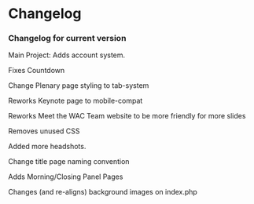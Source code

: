 <h1>Changelog</h1>
<h3>Changelog for current version</h3>

Main Project: Adds account system.

Fixes Countdown

Change Plenary page styling to tab-system

Reworks Keynote page to mobile-compat

Reworks Meet the WAC Team website to be more friendly for more slides

Removes unused CSS

Added more headshots.

Change title page naming convention

Adds Morning/Closing Panel Pages

Changes (and re-aligns) background images on index.php
